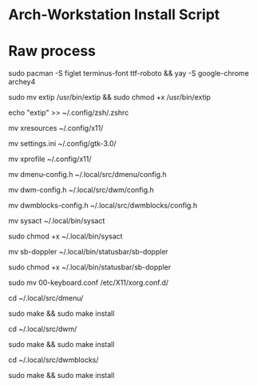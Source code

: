 # Arch-Workstation Install Script

# Raw process


sudo pacman -S figlet terminus-font ttf-roboto && yay -S google-chrome archey4 

sudo mv extip /usr/bin/extip && sudo chmod +x /usr/bin/extip

echo "extip" >> ~/.config/zsh/.zshrc

mv xresources ~/.config/x11/

mv settings.ini ~/.config/gtk-3.0/

mv xprofile ~/.config/x11/

mv dmenu-config.h ~/.local/src/dmenu/config.h

mv dwm-config.h ~/.local/src/dwm/config.h

mv dwmblocks-config.h ~/.local/src/dwmblocks/config.h

mv sysact ~/.local/bin/sysact

sudo chmod +x ~/.local/bin/sysact

mv sb-doppler ~/.local/bin/statusbar/sb-doppler

sudo chmod +x ~/.local/bin/statusbar/sb-doppler

sudo mv 00-keyboard.conf /etc/X11/xorg.conf.d/

cd ~/.local/src/dmenu/ 

sudo make && sudo make install


cd ~/.local/src/dwm/ 

sudo make && sudo make install


cd ~/.local/src/dwmblocks/ 

sudo make && sudo make install
